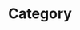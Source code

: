 ---
layout: post-category
title: Category
excerpt: "A Category of Posts"
image:
  feature: split.png
taglist: ["Android","Plan","Design Patterns","Travel","Read"]
currenttag: "Read"
---